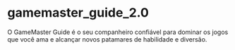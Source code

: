 # gamemaster_guide_2.0
O GameMaster Guide é o seu companheiro confiável para dominar os jogos que você ama e alcançar novos patamares de habilidade e diversão.
